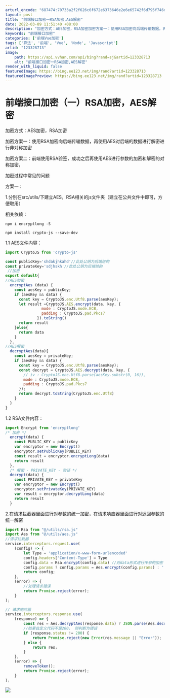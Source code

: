 ```yaml
---
arturl_encode: "687474:70733a2f2f626c6f672e6373646e2e6e65742f6d795f746d2f:61727469636c652f64657461696c732f313233333238373133"
layout: post
title: "前端接口加密一RSA加密,AES解密"
date: 2022-03-09 11:51:40 +08:00
description: "加密方式：AES加密，RSA加密加密方案一：使用RSA加密向后端传输数据，再使用AES对后端的数据进"
keywords: "前端接口加密"
categories: ['前端Vue加密']
tags: ['算法', '前端', 'Vue', 'Node', 'Javascript']
artid: "123328713"
image:
    path: https://api.vvhan.com/api/bing?rand=sj&artid=123328713
    alt: "前端接口加密一RSA加密,AES解密"
render_with_liquid: false
featuredImage: https://bing.ee123.net/img/rand?artid=123328713
featuredImagePreview: https://bing.ee123.net/img/rand?artid=123328713
---
```


# 前端接口加密（一）RSA加密，AES解密

加密方式：AES加密，RSA加密

加密方案一：使用RSA加密向后端传输数据，再使用AES对后端的数据进行解密进行非对称加密

加密方案二：前端使用RSA验签，成功之后再使用AES进行参数的加密和解密的对称加密，

加密过程中常见的问题

方案一：

1.分别在src/utils/下建立AES，RSA相关的js文件夹（建立在公共文件中即可，方便取用）

相关依赖：

```
npm i encryptlong -S              
```

```
npm install crypto-js --save-dev  
```

1.1 AES文件内容：

```javascript
import CryptoJS from 'crypto-js'

const publicKey='shdakjhkahd'//此处公钥为后端给的
const privateKey='sdjhskh'//此处公钥为后端给的
 //加密
export default{
//AES加密
  encryptAes (data) {
    const aesKey = publicKey;
    if (aesKey && data) {
      const key = CryptoJS.enc.Utf8.parse(aesKey);
      let result =CryptoJS.AES.encrypt(data, key, {
                mode : CryptoJS.mode.ECB,
                padding : CryptoJS.pad.Pkcs7
              }).toString()
      return result
    }else{
      return data
    }
  },
//AES解密
  decryptAes(data){
    const aesKey = privateKey;
    if (aesKey && data) {
      const key = CryptoJS.enc.Utf8.parse(aesKey);
      const decrypt = CryptoJS.AES.decrypt(data, key, {
        // iv : CryptoJS.enc.Utf8.parse(aesKey.substr(0, 16)),
        mode : CryptoJS.mode.ECB,
        padding : CryptoJS.pad.Pkcs7
      });
      return decrypt.toString(CryptoJS.enc.Utf8)
    }
  }
}
```

1.2 RSA文件内容：

```javascript
import Encrypt from 'encryptlong'
/* 加密 */
  encrypt(data) {
    const PUBLIC_KEY = publicKey
    var encryptor = new Encrypt()
    encryptor.setPublicKey(PUBLIC_KEY)
    const result = encryptor.encryptLong(data)
    return result
  },
  /* 解密 - PRIVATE_KEY - 验证 */
  decrypt(data) {
    const PRIVATE_KEY = privateKey
    var encryptor = new Encrypt()
    encryptor.setPrivateKey(PRIVATE_KEY)
    var result = encryptor.decryptLong(data)
    return result
  }
```

2.在请求拦截器里面进行对参数的统一加密，在请求响应器里面进行对返回参数的统一解密

```javascript
import Rsa from "@/utils/rsa.js"
import Aes from "@/utils/aes.js" 
//请求拦截器
service.interceptors.request.use(
    (config) => {
        let Type = 'application/x-www-form-urlencoded'
        config.headers['Content-Type'] = Type
        config.data = Rsa.encrypt(config.data) //对data形式进行传参的加密
        config.params ? config.params = Aes.encrypt(config.params) : '' //对params形式传参数的加密
        return config;
    },
    (error) => {
        //处理请求错误
        return Promise.reject(error);
    }
);

// 请求响应器
service.interceptors.response.use(
    (response) => {
        const res = Aes.decryptAes(response.data) ? JSON.parse(Aes.decryptAes(response.data)) : response.data;//解密
        //如果自定义代码不是200， 则判断为错误
        if (response.status != 200) {
            return Promise.reject(new Error(res.message || "Error"));
        } else {
            return res;
        }
    },
    (error) => {
        removeToken();
        return Promise.reject(error);
    }
);
```

![](https://i-blog.csdnimg.cn/blog_migrate/18545c0465a27e83f84e6edbc54d2272.png)